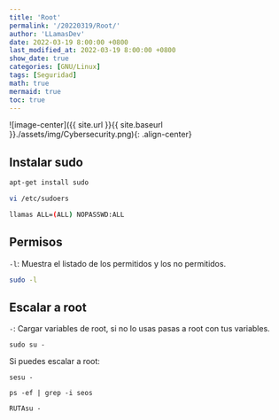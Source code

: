 ```yaml
---
title: 'Root'
permalink: '/20220319/Root/'
author: 'LLamasDev'
date: 2022-03-19 8:00:00 +0800
last_modified_at: 2022-03-19 8:00:00 +0800
show_date: true
categories: [GNU/Linux]
tags: [Seguridad]
math: true
mermaid: true
toc: true
---
```


![image-center]({{ site.url }}{{ site.baseurl }}./assets/img/Cybersecurity.png){: .align-center}

## Instalar sudo

```bash
apt-get install sudo

vi /etc/sudoers

llamas ALL=(ALL) NOPASSWD:ALL
```

## Permisos

`-l`: Muestra el listado de los permitidos y los no permitidos.
```bash
sudo -l
```

## Escalar a root

`-`: Cargar variables de root, si no lo usas pasas a root con tus variables.
```
sudo su -
```

Si puedes escalar a root:
```
sesu -

ps -ef | grep -i seos

RUTAsu -
```